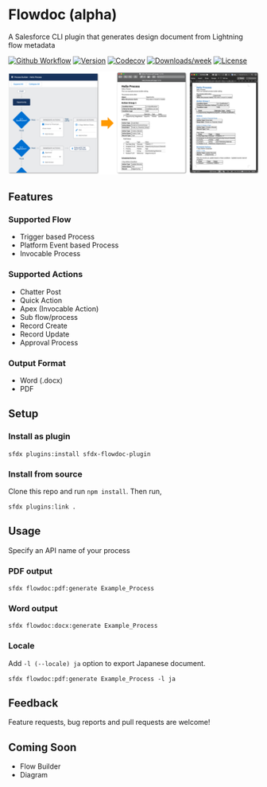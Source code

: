 # Flowdoc (alpha)

A Salesforce CLI plugin that generates design document from Lightning flow metadata

[![Github Workflow](https://github.com/shunkosa/sfdx-flowdoc-plugin/workflows/unit%20test/badge.svg?branch=master)](https://github.com/shunkosa/sfdx-flowdoc-plugin/actions?query=workflow%3A%22unit%20test%22)
[![Version](https://img.shields.io/npm/v/sfdx-flowdoc-plugin.svg)](https://npmjs.org/package/sfdx-flowdoc-plugin)
[![Codecov](https://codecov.io/gh/shunkosa/sfdx-flowdoc-plugin/branch/master/graph/badge.svg)](https://codecov.io/gh/shunkosa/sfdx-flowdoc-plugin)
[![Downloads/week](https://img.shields.io/npm/dw/sfdx-flowdoc-plugin.svg)](https://npmjs.org/package/sfdx-flowdoc-plugin)
[![License](https://img.shields.io/npm/l/sfdx-flowdoc-plugin.svg)](https://github.com/shunkosa/sfdx-flowdoc-plugin/blob/master/package.json)

![](img/screenshot.png)

## Features

### Supported Flow

-   Trigger based Process
-   Platform Event based Process
-   Invocable Process

### Supported Actions

-   Chatter Post
-   Quick Action
-   Apex (Invocable Action)
-   Sub flow/process
-   Record Create
-   Record Update
-   Approval Process

### Output Format

-   Word (.docx)
-   PDF

## Setup

### Install as plugin

```
sfdx plugins:install sfdx-flowdoc-plugin
```

### Install from source

Clone this repo and run `npm install`. Then run,

```
sfdx plugins:link .
```

## Usage

Specify an API name of your process

### PDF output

```
sfdx flowdoc:pdf:generate Example_Process
```

### Word output

```
sfdx flowdoc:docx:generate Example_Process
```

### Locale

Add `-l (--locale) ja` option to export Japanese document.

```
sfdx flowdoc:pdf:generate Example_Process -l ja
```

## Feedback

Feature requests, bug reports and pull requests are welcome!

## Coming Soon

-   Flow Builder
-   Diagram
